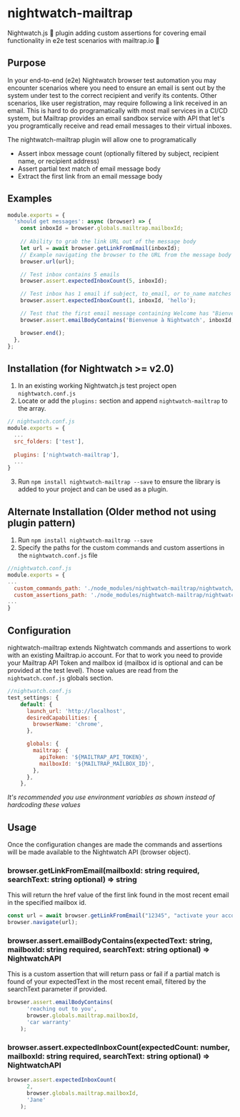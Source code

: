# nightwatch-mailtrap
Nightwatch.js 🦉 plugin adding custom assertions for covering email functionality in e2e test scenarios with mailtrap.io 📨

## Purpose
In your end-to-end (e2e) Nightwatch browser test automation you may encounter scenarios where you need to ensure an email is sent out by the system under test to the correct recipient and verify its contents. Other scenarios, like user registration, may require following a link received in an email. This is hard to do programatically with most mail services in a CI/CD system, but Mailtrap provides an email sandbox service with API that let's you programtically receive and read email messages to their virtual inboxes.

The nightwatch-mailtrap plugin will allow one to programatically
- Assert inbox message count (optionally filtered by subject, recipient name, or recipient address)
- Assert partial text match of email message body
- Extract the first link from an email message body

## Examples

```js
module.exports = {
  'should get messages': async (browser) => {
    const inboxId = browser.globals.mailtrap.mailboxId;
    
    // Ability to grab the link URL out of the message body
    let url = await browser.getLinkFromEmail(inboxId);
    // Example navigating the browser to the URL from the message body link
    browser.url(url);

    // Test inbox contains 5 emails
    browser.assert.expectedInboxCount(5, inboxId);

    // Test inbox has 1 email if subject, to_email, or to_name matches "hello"
    browser.assert.expectedInboxCount(1, inboxId, 'hello');

    // Test that the first email message containing Welcome has "Bienvenue à Nightwatch" in the message body
    browser.assert.emailBodyContains('Bienvenue à Nightwatch', inboxId, "Welcome");

    browser.end();
  },
};
```

## Installation (for Nightwatch >= v2.0)

1. In an existing working Nightwatch.js test project open `nightwatch.conf.js`
2. Locate or add the `plugins:` section and append `nightwatch-mailtrap` to the array.

```js
// nightwatch.conf.js
module.exports = {
  ...
  src_folders: ['test'],
  
  plugins: ['nightwatch-mailtrap'],
  ...
}
```
3. Run `npm install nightwatch-mailtrap --save` to ensure the library is added to your project and can be used as a plugin.

## Alternate Installation (Older method not using plugin pattern)

1. Run `npm install nightwatch-mailtrap --save`
2. Specify the paths for the custom commands and custom assertions in the `nightwatch.conf.js` file

```js
//nightwatch.conf.js
module.exports = {
...
  custom_commands_path: './node_modules/nightwatch-mailtrap/nightwatch/commands',
  custom_assertions_path: './node_modules/nightwatch-mailtrap/nightwatch/assertions',
...
}
```

## Configuration

nightwatch-mailtrap extends Nightwatch commands and assertions to work with an existing Mailtrap.io account. For that to work you need to provide your Mailtrap API Token and mailbox id (mailbox id is optional and can be provided at the test level). Those values are read from the `nightwatch.conf.js` globals section.

```js
//nightwatch.conf.js
test_settings: {
    default: {
      launch_url: 'http://localhost',
      desiredCapabilities: {
        browserName: 'chrome',
      },

      globals: {
        mailtrap: {
          apiToken: '${MAILTRAP_API_TOKEN}',
          mailboxId: '${MAILTRAP_MAILBOX_ID}',
        },
      },
    },
```
_It's recommended you use environment variables as shown instead of hardcoding these values_

## Usage

Once the configuration changes are made the commands and assertions will be made available to the Nightwatch API (browser object).

### browser.getLinkFromEmail(mailboxId: string required, searchText: string optional) => string
This will return the href value of the first link found in the most recent email in the specified mailbox id.

```js
const url = await browser.getLinkFromEmail("12345", "activate your account");
browser.navigate(url);
```
### browser.assert.emailBodyContains(expectedText: string, mailboxId: string required, searchText: string optional) => NightwatchAPI
This is a custom assertion that will return pass or fail if a partial match is found of your expectedText in the most recent email, filtered by the searchText parameter if provided.

```js
browser.assert.emailBodyContains(
      'reaching out to you',
      browser.globals.mailtrap.mailboxId,
      'car warranty'
    );
```
### browser.assert.expectedInboxCount(expectedCount: number, mailboxId: string required, searchText: string optional) => NightwatchAPI

```js
browser.assert.expectedInboxCount(
      2,
      browser.globals.mailtrap.mailboxId,
      'Jane'
    );
```

